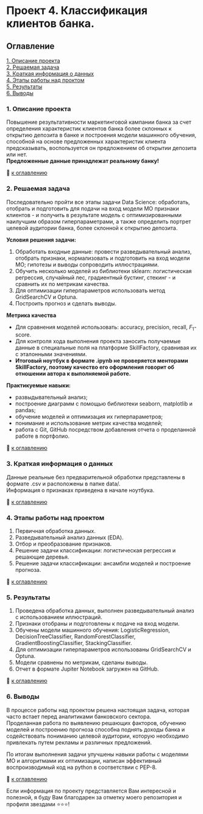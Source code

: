 # Проект 4. Классификация клиентов банка.  

## Оглавление   
[1. Описание проекта]()  
[2. Решаемая задача]()  
[3. Краткая информация о данных]()  
[4. Этапы работы над проктом]()  
[5. Результаты]()    
[6. Выводы]() 

### 1. Описание проекта    
Повышение результативности маркетинговой кампании банка за счет определения характеристик клиентов банка более склонных к открытию депозита в банке и построения модели машинного обучения, способной на основе предложенных характеристик клиента предсказывать, воспользуется он предложением об открытии депозита или нет.  
**Предложенные данные принадлежат реальному банку!**

:bookmark_tabs: [к оглавлению]()


### 2. Решаемая задача    
Последовательно пройти все этапы задачи Data Science: обработать, отобрать и подготовить для подачи на вход модели МО признаки клиентов - и получить в результате модель с оптимизированными наилучшим образом гиперпараметрами, а также определить портрет целевой аудитории банка, более склонной к открытию депозита.

**Условия решения задачи:**  
1. Обработать входные данные: провести разведывательный анализ, отобрать признаки, нормализовать и подготовить на вход модели МО; гипотезы и выводы сопроводить иллюстрациями.  
2. Обучить несколько моделей из библиотеки sklearn: логистическая регрессия, случайный лес, градиентный бустинг, стекинг - и сравнить их по метрикам качества.  
3. Для оптимизации гиперпараметров использовать метод GridSearchCV и Optuna.  
4. Построить прогноз и сделать выводы.  

**Метрика качества**     
- Для сравнения моделей использовать: accuracy, precision, recall, $F_1$-score.  
- Для контроля хода выполнения проекта заносить получаемые данные в специальные поля на платформе SkillFactory, сравнивая их с эталонными значениями.  
- **Итоговый ноутбук в формате .ipynb не проверяется менторами SkillFactory, поэтому качество его оформления говорит об отношении автора к выполняемой работе.**  

**Практикуемые навыки:**     
- развыдывательный анализ;  
- построение диаграмм с помощью библиотеки seaborn, matplotlib и pandas;
- обучение моделей и оптимизация их гиперпараметров;  
- понимание и использование метрик качества моделей; 
- работа с Git, GitHub посредством добавления отчета о проделанной работе в портфолио.

:bookmark_tabs: [к оглавлению]()


### 3. Краткая информация о данных  
Данные реальные без предварительной обработки представлены в формате .csv и расположены в папке data/.  
Информация о признаках приведена в начале ноутбука.  
  
:bookmark_tabs: [к оглавлению]()


### 4. Этапы работы над проектом  
1. Первичная обработка данных.  
2. Разведывательный анализ данных (EDA).  
3. Отбор и преобразование признаков.  
4. Решение задачи классификации: логистическая регрессия и решающие деревья.  
5. Решение задачи классификации: ансамбли моделей и построение прогноза.  

:bookmark_tabs: [к оглавлению]()


### 5. Результаты  
1. Проведена обработка данных, выполнен разведывательный анализ с использованием иллюстраций.  
2. Признаки отобраны и подготовлены к подаче на вход модели.  
3. Обучены модели машинного обучения: LogisticRegression, DecisionTreeClassifier, RandomForestClassifier, GradientBoostingClassifier, StackingClassifier.  
4. Для оптимизации гиперпараметров использованы GridSearchCV и Optuna.  
5. Модели сравнены по метрикам, сделаны выводы.
6. Отчет в формате Jupiter Notebook загружен на GitHub.  

:bookmark_tabs: [к оглавлению]()


### 6. Выводы  
В процессе работы над проектом решена настоящая задача, которая часто встает перед аналитиками банковского сектора.  
Проделанная работа по выявлению решающих факторов, обучению моделей и построению прогноза способна поднять доходы банка и содействовать пониманию целевой аудитории, которую необходимо привлекать путем рекламы и различных предложений.  

По итогам выполнения задачи улучшены навыки работы с моделями МО и алгоритмами их оптимизации, написан эффективный воспроизводимый код на python в соответствии с PEP-8.

:bookmark_tabs: [к оглавлению]()


Если информация по проекту представляется Вам интересной и полезной, я буду Вам благодарен за отметку моего репозитория и профиля звездами ⭐️⭐️⭐️!